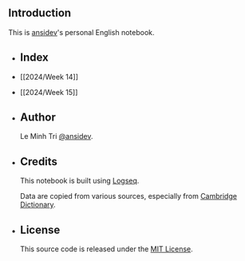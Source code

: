 ## Introduction

This is [ansidev](https://github.com/ansidev)'s personal English notebook.
- ## Index
- [[2024/Week 14]]
- [[2024/Week 15]]
- ## Author
  
  Le Minh Tri [@ansidev](https://ansidev.xyz/about).
- ## Credits
  
  This notebook is built using [Logseq](https://logseq.com/).
  
  Data are copied from various sources, especially from [Cambridge Dictionary](https://dictionary.cambridge.org/).
- ## License
  
  This source code is released under the [MIT License](./LICENSE).